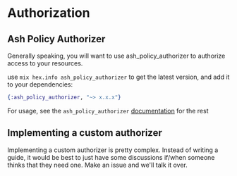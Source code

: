 # Authorization

## Ash Policy Authorizer

Generally speaking, you will want to use ash_policy_authorizer to authorize access to your resources.

use `mix hex.info ash_policy_authorizer` to get the latest version, and add it to your dependencies:

```elixir
{:ash_policy_authorizer, "~> x.x.x"}
```

For usage, see the `ash_policy_authorizer` [documentation](https://hexdocs.pm/ash_policy_authorizer) for the rest

## Implementing a custom authorizer

Implementing a custom authorizer is pretty complex. Instead of writing a guide, it would be best to just have some discussions if/when someone thinks that they need one. Make an issue and we'll talk it over.
